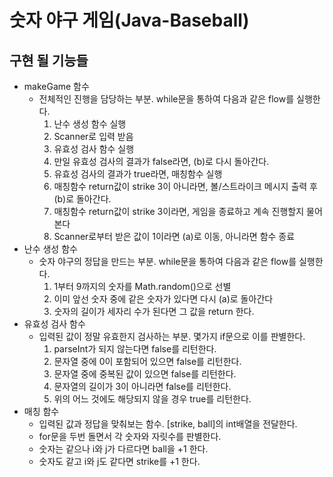 # 숫자 야구 게임(Java-Baseball)

## 구현 될 기능들

* makeGame 함수
  - 전체적인 진행을 담당하는 부분. while문을 통하여 다음과 같은 flow를 실행한다.
    1. 난수 생성 함수 실행
    2. Scanner로 입력 받음
    3. 유효성 검사 함수 실행
    4. 만일 유효성 검사의 결과가 false라면, (b)로 다시 돌아간다.
    5. 유효성 검사의 결과가 true라면, 매칭함수 실행
    6. 매칭함수 return값이 strike 3이 아니라면, 볼/스트라이크 메시지 출력 후 (b)로 돌아간다.
    7. 매칭함수 return값이 strike 3이라면, 게임을 종료하고 계속 진행할지 물어본다
    8. Scanner로부터 받은 값이 1이라면 (a)로 이동, 아니라면 함수 종료
* 난수 생성 함수
  - 숫자 야구의 정답을 만드는 부분. while문을 통하여 다음과 같은 flow를 실행한다.
    1. 1부터 9까지의 숫자를 Math.random()으로 선별
    2. 이미 앞선 숫자 중에 같은 숫자가 있다면 다시 (a)로 돌아간다
    3. 숫자의 길이가 세자리 수가 된다면 그 값을 return 한다.
* 유효성 검사 함수
  - 입력된 값이 정말 유효한지 검사하는 부분. 몇가지 if문으로 이를 판별한다.
    1. parseInt가 되지 않는다면 false를 리턴한다.
    2. 문자열 중에 0이 포함되어 있으면 false를 리턴한다.
    3. 문자열 중에 중복된 값이 있으면 false를 리턴한다.
    4. 문자열의 길이가 3이 아니라면 false를 리턴한다.
    5. 위의 어느 것에도 해당되지 않을 경우 true를 리턴한다.
* 매칭 함수
  - 입력된 값과 정답을 맞춰보는 함수. [strike, ball]의 int배열을 전달한다.
  - for문을 두번 돌면서 각 숫자와 자릿수를 판별한다.
  - 숫자는 같으나 i와 j가 다르다면 ball을 +1 한다.
  - 숫자도 같고 i와 j도 같다면 strike를 +1 한다.
